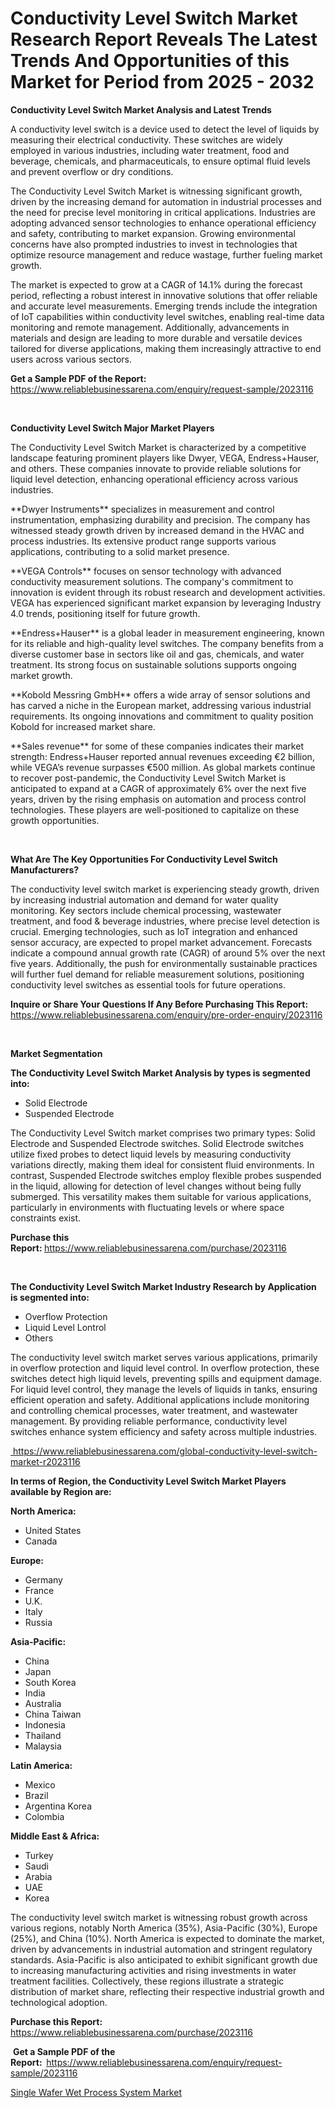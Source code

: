 <p><h1>Conductivity Level Switch Market Research Report Reveals The Latest Trends And Opportunities of this Market for Period from 2025 - 2032</h1></p><p><strong>Conductivity Level Switch Market Analysis and Latest Trends</strong></p>
<p><p>A conductivity level switch is a device used to detect the level of liquids by measuring their electrical conductivity. These switches are widely employed in various industries, including water treatment, food and beverage, chemicals, and pharmaceuticals, to ensure optimal fluid levels and prevent overflow or dry conditions. </p><p>The Conductivity Level Switch Market is witnessing significant growth, driven by the increasing demand for automation in industrial processes and the need for precise level monitoring in critical applications. Industries are adopting advanced sensor technologies to enhance operational efficiency and safety, contributing to market expansion. Growing environmental concerns have also prompted industries to invest in technologies that optimize resource management and reduce wastage, further fueling market growth.</p><p>The market is expected to grow at a CAGR of 14.1% during the forecast period, reflecting a robust interest in innovative solutions that offer reliable and accurate level measurements. Emerging trends include the integration of IoT capabilities within conductivity level switches, enabling real-time data monitoring and remote management. Additionally, advancements in materials and design are leading to more durable and versatile devices tailored for diverse applications, making them increasingly attractive to end users across various sectors.</p></p>
<p><strong>Get a Sample PDF of the Report:&nbsp;</strong> <a href="https://www.reliablebusinessarena.com/enquiry/request-sample/2023116?utm_campaign=2632&utm_medium=2&utm_source=Github&utm_content=ia&utm_term=28022025&utm_id=conductivity-level-switch">https://www.reliablebusinessarena.com/enquiry/request-sample/2023116</a></p>
<p>&nbsp;</p>
<p><strong>Conductivity Level Switch Major Market Players</strong></p>
<p><p>The Conductivity Level Switch Market is characterized by a competitive landscape featuring prominent players like Dwyer, VEGA, Endress+Hauser, and others. These companies innovate to provide reliable solutions for liquid level detection, enhancing operational efficiency across various industries.</p><p>**Dwyer Instruments** specializes in measurement and control instrumentation, emphasizing durability and precision. The company has witnessed steady growth driven by increased demand in the HVAC and process industries. Its extensive product range supports various applications, contributing to a solid market presence.</p><p>**VEGA Controls** focuses on sensor technology with advanced conductivity measurement solutions. The company's commitment to innovation is evident through its robust research and development activities. VEGA has experienced significant market expansion by leveraging Industry 4.0 trends, positioning itself for future growth.</p><p>**Endress+Hauser** is a global leader in measurement engineering, known for its reliable and high-quality level switches. The company benefits from a diverse customer base in sectors like oil and gas, chemicals, and water treatment. Its strong focus on sustainable solutions supports ongoing market growth.</p><p>**Kobold Messring GmbH** offers a wide array of sensor solutions and has carved a niche in the European market, addressing various industrial requirements. Its ongoing innovations and commitment to quality position Kobold for increased market share.</p><p>**Sales revenue** for some of these companies indicates their market strength: Endress+Hauser reported annual revenues exceeding €2 billion, while VEGA’s revenue surpasses €500 million. As global markets continue to recover post-pandemic, the Conductivity Level Switch Market is anticipated to expand at a CAGR of approximately 6% over the next five years, driven by the rising emphasis on automation and process control technologies. These players are well-positioned to capitalize on these growth opportunities.</p></p>
<p>&nbsp;</p>
<p><strong>What Are The Key Opportunities For Conductivity Level Switch Manufacturers?</strong></p>
<p><p>The conductivity level switch market is experiencing steady growth, driven by increasing industrial automation and demand for water quality monitoring. Key sectors include chemical processing, wastewater treatment, and food & beverage industries, where precise level detection is crucial. Emerging technologies, such as IoT integration and enhanced sensor accuracy, are expected to propel market advancement. Forecasts indicate a compound annual growth rate (CAGR) of around 5% over the next five years. Additionally, the push for environmentally sustainable practices will further fuel demand for reliable measurement solutions, positioning conductivity level switches as essential tools for future operations.</p></p>
<p><strong>Inquire or Share Your Questions If Any Before Purchasing This Report:</strong> <a href="https://www.reliablebusinessarena.com/enquiry/pre-order-enquiry/2023116?utm_campaign=2632&utm_medium=2&utm_source=Github&utm_content=ia&utm_term=28022025&utm_id=conductivity-level-switch">https://www.reliablebusinessarena.com/enquiry/pre-order-enquiry/2023116</a></p>
<p>&nbsp;</p>
<p><strong>Market Segmentation</strong></p>
<p><strong>The Conductivity Level Switch Market Analysis by types is segmented into:</strong></p>
<p><ul><li>Solid Electrode</li><li>Suspended Electrode</li></ul></p>
<p><p>The Conductivity Level Switch market comprises two primary types: Solid Electrode and Suspended Electrode switches. Solid Electrode switches utilize fixed probes to detect liquid levels by measuring conductivity variations directly, making them ideal for consistent fluid environments. In contrast, Suspended Electrode switches employ flexible probes suspended in the liquid, allowing for detection of level changes without being fully submerged. This versatility makes them suitable for various applications, particularly in environments with fluctuating levels or where space constraints exist.</p></p>
<p><strong>Purchase this Report:&nbsp;</strong><a href="https://www.reliablebusinessarena.com/purchase/2023116?utm_campaign=2632&utm_medium=2&utm_source=Github&utm_content=ia&utm_term=28022025&utm_id=conductivity-level-switch">https://www.reliablebusinessarena.com/purchase/2023116</a></p>
<p>&nbsp;</p>
<p><strong>The Conductivity Level Switch Market Industry Research by Application is segmented into:</strong></p>
<p><ul><li>Overflow Protection</li><li>Liquid Level Lontrol</li><li>Others</li></ul></p>
<p><p>The conductivity level switch market serves various applications, primarily in overflow protection and liquid level control. In overflow protection, these switches detect high liquid levels, preventing spills and equipment damage. For liquid level control, they manage the levels of liquids in tanks, ensuring efficient operation and safety. Additional applications include monitoring and controlling chemical processes, water treatment, and wastewater management. By providing reliable performance, conductivity level switches enhance system efficiency and safety across multiple industries.</p></p>
<p><a href="https://www.reliablebusinessarena.com/global-conductivity-level-switch-market-r2023116?utm_campaign=2632&utm_medium=2&utm_source=Github&utm_content=ia&utm_term=28022025&utm_id=conductivity-level-switch">&nbsp;https://www.reliablebusinessarena.com/global-conductivity-level-switch-market-r2023116</a></p>
<p><strong>In terms of Region, the Conductivity Level Switch Market Players available by Region are:</strong></p>
<p>
    <p> <strong> North America: </strong>
        <ul>
            <li>United States</li>
            <li>Canada</li>
        </ul>
        </p> 
    <p> <strong> Europe: </strong>
        <ul>
            <li>Germany</li>
            <li>France</li>
            <li>U.K.</li>
            <li>Italy</li>
            <li>Russia</li>
        </ul>
        </p> 
    <p> <strong> Asia-Pacific: </strong>
        <ul>
            <li>China</li>
            <li>Japan</li>
            <li>South Korea</li>
            <li>India</li>
            <li>Australia</li>
            <li>China Taiwan</li>
            <li>Indonesia</li>
            <li>Thailand</li>
            <li>Malaysia</li>
        </ul>
        </p> 
    <p> <strong> Latin America: </strong>
        <ul>
            <li>Mexico</li>
            <li>Brazil</li>
            <li>Argentina Korea</li>
            <li>Colombia</li>
        </ul>
        </p> 
    <p> <strong> Middle East & Africa: </strong>
        <ul>
            <li>Turkey</li>
            <li>Saudi</li>
            <li>Arabia</li>
            <li>UAE</li>
            <li>Korea</li>
        </ul>
    </p>
    </p>
<p><p>The conductivity level switch market is witnessing robust growth across various regions, notably North America (35%), Asia-Pacific (30%), Europe (25%), and China (10%). North America is expected to dominate the market, driven by advancements in industrial automation and stringent regulatory standards. Asia-Pacific is also anticipated to exhibit significant growth due to increasing manufacturing activities and rising investments in water treatment facilities. Collectively, these regions illustrate a strategic distribution of market share, reflecting their respective industrial growth and technological adoption.</p></p>
<p><strong>Purchase this Report: </strong><a href="https://www.reliablebusinessarena.com/purchase/2023116?utm_campaign=2632&utm_medium=2&utm_source=Github&utm_content=ia&utm_term=28022025&utm_id=conductivity-level-switch">https://www.reliablebusinessarena.com/purchase/2023116</a></p>
<p>&nbsp;<strong>Get a Sample PDF of the Report:&nbsp;&nbsp;</strong><a href="https://www.reliablebusinessarena.com/enquiry/request-sample/2023116?utm_campaign=2632&utm_medium=2&utm_source=Github&utm_content=ia&utm_term=28022025&utm_id=conductivity-level-switch">https://www.reliablebusinessarena.com/enquiry/request-sample/2023116</a></p>
<p><strong></strong></p>
<p><p><a href="https://github.com/yepezkommakp/Market-Research-Report-List-1/blob/main/single-wafer-wet-process-system-market.md?utm_campaign=2632&utm_medium=2&utm_source=Github&utm_content=ia&utm_term=28022025&utm_id=conductivity-level-switch">Single Wafer Wet Process System Market</a></p></p>